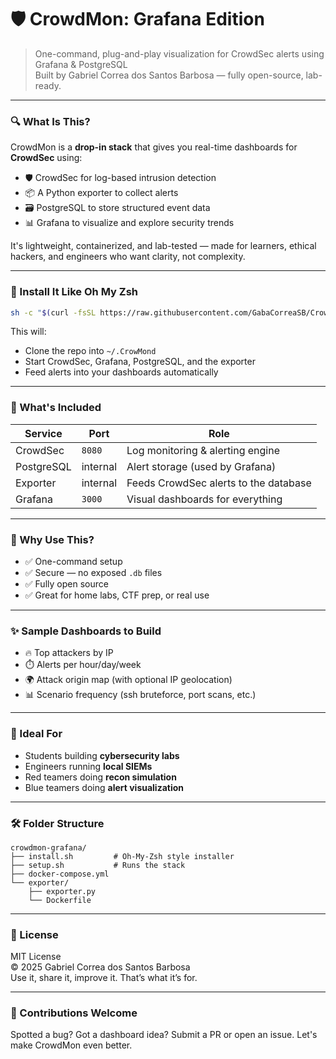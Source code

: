 # 🛡️ CrowdMon: Grafana Edition

> One-command, plug-and-play visualization for CrowdSec alerts using Grafana & PostgreSQL  
> Built by Gabriel Correa dos Santos Barbosa — fully open-source, lab-ready.

---

### 🔍 What Is This?

CrowdMon is a **drop-in stack** that gives you real-time dashboards for **CrowdSec** using:

- 🛡️ CrowdSec for log-based intrusion detection
- 📦 A Python exporter to collect alerts
- 🗃️ PostgreSQL to store structured event data
- 📊 Grafana to visualize and explore security trends

It's lightweight, containerized, and lab-tested — made for learners, ethical hackers, and engineers who want clarity, not complexity.

---

### 🚀 Install It Like Oh My Zsh

```bash
sh -c "$(curl -fsSL https://raw.githubusercontent.com/GabaCorreaSB/CrowMond/master/install.sh)"
```

This will:
- Clone the repo into `~/.CrowMond`
- Start CrowdSec, Grafana, PostgreSQL, and the exporter
- Feed alerts into your dashboards automatically

---

### 🔧 What's Included

| Service       | Port         | Role                                  |
|---------------|--------------|----------------------------------------|
| CrowdSec      | `8080`       | Log monitoring & alerting engine       |
| PostgreSQL    | internal     | Alert storage (used by Grafana)        |
| Exporter      | internal     | Feeds CrowdSec alerts to the database  |
| Grafana       | `3000`       | Visual dashboards for everything       |

---

### 🎯 Why Use This?

- ✅ One-command setup
- ✅ Secure — no exposed `.db` files
- ✅ Fully open source
- ✅ Great for home labs, CTF prep, or real use

---

### ✨ Sample Dashboards to Build

- 🔥 Top attackers by IP
- ⏱️ Alerts per hour/day/week
- 🌍 Attack origin map (with optional IP geolocation)
- 📊 Scenario frequency (ssh bruteforce, port scans, etc.)

---

### 🧠 Ideal For

- Students building **cybersecurity labs**
- Engineers running **local SIEMs**
- Red teamers doing **recon simulation**
- Blue teamers doing **alert visualization**

---

### 🛠️ Folder Structure

```
crowdmon-grafana/
├── install.sh         # Oh-My-Zsh style installer
├── setup.sh           # Runs the stack
├── docker-compose.yml
└── exporter/
    ├── exporter.py
    └── Dockerfile
```

---

### 📜 License

MIT License  
© 2025 Gabriel Correa dos Santos Barbosa  
Use it, share it, improve it. That’s what it’s for.

---

### 🙌 Contributions Welcome

Spotted a bug? Got a dashboard idea? Submit a PR or open an issue. Let's make CrowdMon even better.

